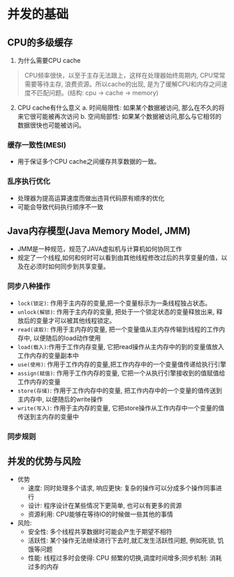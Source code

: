 # 并发的基础

## CPU的多级缓存
1. 为什么需要CPU cache
> CPU频率很快，以至于主存无法跟上，这样在处理器始终周期内, CPU常常需要等待主存, 浪费资源。所以cache的出现, 是为了缓解CPU和内存之间速度不匹配问题。(结构: cpu -> cache -> memory)

2. CPU cache有什么意义
a. 时间局限性: 如果某个数据被访问, 那么在不久的将来它很可能被再次访问
b. 空间局部性: 如果某个数据被访问,那么与它相邻的数据很快也可能被访问。

### 缓存一致性(MESI)
- 用于保证多个CPU cache之间缓存共享数据的一致。

### 乱序执行优化
- 处理器为提高运算速度而做出违背代码原有顺序的优化
- 可能会导致代码执行顺序不一致

## Java内存模型(Java Memory Model, JMM)
- JMM是一种规范，规范了JAVA虚拟机与计算机如何协同工作
- 规定了一个线程,如何和何时可以看到由其他线程修改过后的共享变量的值，以及在必须时如何同步到共享变量。

### 同步八种操作
- `lock(锁定)`: 作用于主内存的变量,把一个变量标示为一条线程独占状态。
- `unlock(解锁)`: 作用于主内存的变量, 把处于一个锁定状态的变量释放出来, 释放后的变量才可以被其他线程锁定。
- `read(读取)`: 作用于主内存的变量, 把一个变量值从主内存传输到线程的工作内存中, 以便随后的load动作使用
- `load(载入)`:作用于工作内存变量, 它把read操作从主内存中的到的变量值放入工作内存的变量副本中
- `use(使用)`: 作用于工作内存的变量,把工作内存中的一个变量值传递给执行引擎
- `assign(赋值)`: 作用于工作内存的变量, 它把一个从执行引擎接收到的值赋值给工作内存的变量
- `store(存储)`: 作用于工作内存中的变量, 把工作内存中的一个变量的值传送到主内存中, 以便随后的write操作
- `write(写入)`: 作用于主内存的变量, 它把store操作从工作内存中一个变量的值传送到主内存的变量中

### 同步规则


## 并发的优势与风险
- 优势
  - 速度: 同时处理多个请求, 响应更快: 复杂的操作可以分成多个操作同事进行
  - 设计: 程序设计在某些情况下更简单, 也可以有更多的资源
  - 资源利用: CPU能够在等待IO的时候做一些其他的事情
- 风险:
  - 安全性: 多个线程共享数据时可能会产生于期望不相符
  - 活跃性: 某个操作无法继续进行下去时,就汇发生活跃性问题, 例如死锁, 饥饿等问题
  - 性能: 线程过多时会使得: CPU 频繁的切换,调度时间增多;同步机制: 消耗过多的内存
